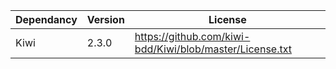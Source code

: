 
Dependancy | Version | License
---------- | ------- | -------
Kiwi       | 2.3.0   | https://github.com/kiwi-bdd/Kiwi/blob/master/License.txt
